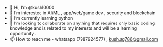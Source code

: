 - 👋 Hi, I’m @kush10000
- 👀 I’m interested in AI/ML , app/web/game dev , security and blockchain
- 🌱 I’m currently learning python
- 💞️ I’m looking to collaborate on anything that requires only basic coding knowledge and is related to my interests and will be a learning opportunity .
- 📫 How to reach me - whatsapp (7987924577) , kush.ag786@gmail.com

<!---
kush10000/kush10000 is a ✨ special ✨ repository because its `README.md` (this file) appears on your GitHub profile.
You can click the Preview link to take a look at your changes.
--->
